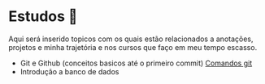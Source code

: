 # Estudos :book:

Aqui será inserido topicos com os quais estão relacionados a anotações, projetos e minha trajetória e nos cursos que faço em meu tempo escasso.

- Git e Github (conceitos basicos até o primeiro commit) [Comandos git](https://github.com/AnndSouza/Estudos/blob/main/Comandos_git)
- Introdução a banco de dados

